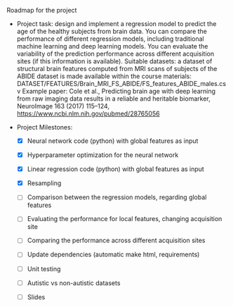 Roadmap for the project

* Project task:
  design and implement a regression model to predict the age of the healthy subjects from brain data. You can compare the performance of different regression models, including traditional machine learning and deep learning models. You can evaluate the variability of the prediction performance across different acquisition sites (if this information is available). Suitable datasets: a dataset of structural brain features computed from MRI scans of subjects of the ABIDE dataset is made available within the course materials: DATASET/FEATURES/Brain_MRI_FS_ABIDE/FS_features_ABIDE_males.csv
Example paper: Cole et al., Predicting brain age with deep learning from raw imaging data results in a reliable and heritable biomarker, NeuroImage 163 (2017) 115–124, https://www.ncbi.nlm.nih.gov/pubmed/28765056     

* Project Milestones:
  - [x] Neural network code (python) with global features as input
  - [x] Hyperparameter optimization for the neural network
  - [x] Linear regression code (python) with global features as input
  - [x] Resampling
  - [ ] Comparison between the regression models, regarding global features
  - [ ] Evaluating the performance for local features, changing acquisition site
  - [ ] Comparing the performance across different acquisition sites
  - [ ] Update dependencies (automatic make html, requirements)
  - [ ] Unit testing
  - [ ] Autistic vs non-autistic datasets
  - [ ] Slides

